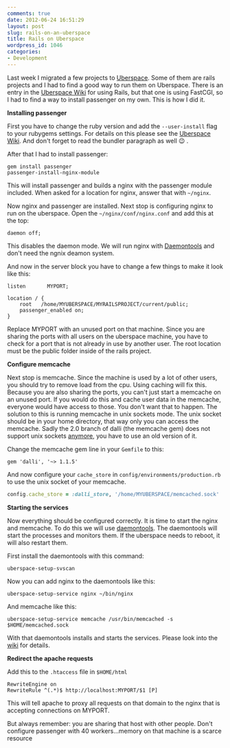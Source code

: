 ```yaml
---
comments: true
date: 2012-06-24 16:51:29
layout: post
slug: rails-on-an-uberspace
title: Rails on Uberspace
wordpress_id: 1046
categories:
- Development
---
```


Last week I migrated a few projects to
[Uberspace](http://bitboxer.de/2012/06/17/moved-to-uberspace/). Some of them
are rails projects and I had to find a good way to run them on Uberspace. There
is an entry in the [Uberspace Wiki](http://uberspace.de/dokuwiki/cool:rails)
for using Rails, but that one is using FastCGI, so I had to find a
way to install passenger on my own. This is how I did it.

**Installing passenger**

First you have to change the ruby version and add the ``--user-install`` flag to your
rubygems settings. For details on this please see the [Uberspace Wiki](https://uberspace.de/dokuwiki/development:ruby).
And don't forget to read the bundler paragraph as well :wink: .

After that I had to install passenger:

```
gem install passenger
passenger-install-nginx-module
```

This will install passenger and builds a nginx with the passenger module
included. When asked for a location for nginx, answer that with `~/nginx`.

Now nginx and passenger are installed. Next stop is configuring nginx to run on
the uberspace. Open the `~/nginx/conf/nginx.conf` and add this at the top:

```
daemon off;
```

This disables the daemon mode. We will run nginx with
[Daemontools](http://uberspace.de/dokuwiki/system:daemontools) and don't need
the ngnix deamon system.

And now in the server block you have to change a few things to make it look
like this:

```
listen       MYPORT;

location / {
    root   /home/MYUBERSPACE/MYRAILSPROJECT/current/public;
    passenger_enabled on;
}
```

Replace MYPORT with an unused port on that machine. Since you are sharing the
ports with all users on the uberspace machine, you have to check for a port
that is not already in use by another user. The root location must be the
public folder inside of the rails project.

**Configure memcache**

Next stop is memcache. Since the machine is used by a lot of other users, you
should try to remove load from the cpu. Using caching will fix this. Because
you are also sharing the ports, you can't just start a memcache on an unused
port. If you would do this and cache user data in the memcache, everyone would
have access to those. You don't want that to happen. The solution to this is
running memcache in unix sockets mode. The unix socket should be in your home
directory, that way only you can access the memcache. Sadly the 2.0 branch of
dalli (the memcache gem) does not support unix sockets
[anymore](http://github.com/mperham/dalli/issues/229), you have to use an old
version of it.

Change the memcache gem line in your `Gemfile` to this:

```
gem 'dalli', '~> 1.1.5'
```

And now configure your `cache_store` in `config/environments/production.rb` to
use the unix socket of your memcache.

``` ruby
config.cache_store = :dalli_store, '/home/MYUBERSPACE/memcached.sock'
```

**Starting the services**

Now everything should be configured correctly. It is time to start the nginx
and memcache. To do this we will use
[daemontools](http://uberspace.de/dokuwiki/system:daemontools). The daemontools
will start the processes and monitors them. If the uberspace needs to reboot,
it will also restart them.

First install the daemontools with this command:

```
uberspace-setup-svscan
```

Now you can add nginx to the daemontools like this:

```
uberspace-setup-service nginx ~/bin/nginx
```

And memcache like this:

```
uberspace-setup-service memcache /usr/bin/memcached -s $HOME/memcached.sock
```

With that daemontools installs and starts the services. Please look into the
[wiki](http://uberspace.de/dokuwiki/system:daemontools) for details.

**Redirect the apache requests**

Add this to the `.htaccess` file in `$HOME/html`

```
RewriteEngine on
RewriteRule ^(.*)$ http://localhost:MYPORT/$1 [P]
```

This will tell apache to proxy all requests on that domain to the nginx that is
accepting connections on MYPORT.

But always remember: you are sharing that host with other people. Don't
configure passenger with 40 workers...memory on that machine is a scarce
resource
